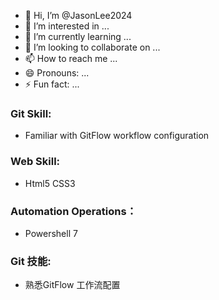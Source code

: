 - 👋 Hi, I’m @JasonLee2024
- 👀 I’m interested in ...
- 🌱 I’m currently learning ...
- 💞️ I’m looking to collaborate on ...
- 📫 How to reach me ...
- 😄 Pronouns: ...
- ⚡ Fun fact: ...

<!---
JasonLee2024/JasonLee2024 is a ✨ special ✨ repository because its `README.md` (this file) appears on your GitHub profile.
You can click the Preview link to take a look at your changes.
--->

### Git Skill:
* Familiar with GitFlow workflow configuration

### Web Skill:
* Html5 CSS3

### Automation Operations：
* Powershell 7

### Git 技能:
* 熟悉GitFlow 工作流配置

